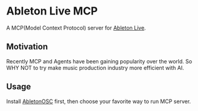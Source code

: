 # Ableton Live MCP

A MCP(Model Context Protocol) server for [Ableton Live](https://www.ableton.com/en/live/).

## Motivation

Recently MCP and Agents have been gaining popularity over the world. So WHY NOT to try make music production industry more efficient with AI.


## Usage

Install [AbletonOSC](https://github.com/ideoforms/AbletonOSC) first, then choose your favorite way to run MCP server.







